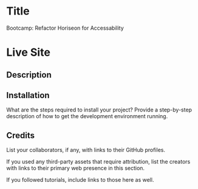 # Title
 Bootcamp: Refactor Horiseon for Accessability
# Live Site

## Description 





## Installation

What are the steps required to install your project? Provide a step-by-step description of how to get the development environment running.




## Credits

List your collaborators, if any, with links to their GitHub profiles.

If you used any third-party assets that require attribution, list the creators with links to their primary web presence in this section.

If you followed tutorials, include links to those here as well.

